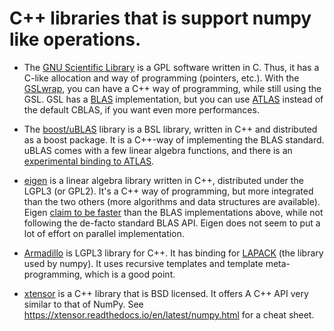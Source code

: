 # C++ libraries that is support numpy like operations.

* The [GNU Scientific Library](http://www.gnu.org/software/gsl/) is a GPL software written in C. Thus, it has a C-like allocation and way of programming (pointers, etc.). With the [GSLwrap](http://gslwrap.sourceforge.net/), you can have a C++ way of programming, while still using the GSL. GSL has a [BLAS](http://en.wikipedia.org/wiki/Basic_Linear_Algebra_Subprograms) implementation, but you can use [ATLAS](http://math-atlas.sourceforge.net/) instead of the default CBLAS, if you want even more performances.

* The [boost/uBLAS](http://www.boost.org/doc/libs/1_49_0/libs/numeric/ublas/doc/index.htm) library is a BSL library, written in C++ and distributed as a boost package. It is a C++-way of implementing the BLAS standard. uBLAS comes with a few linear algebra functions, and there is an [experimental binding to ATLAS](http://www.crystalclearsoftware.com/cgi-bin/boost_wiki/wiki.pl?Linear_Algebra_With_UBLAS).

* [eigen](http://eigen.tuxfamily.org/) is a linear algebra library written in C++, distributed under the LGPL3 (or GPL2). It's a C++ way of programming, but more integrated than the two others (more algorithms and data structures are available). Eigen [claim to be faster](http://eigen.tuxfamily.org/index.php?title=FAQ#How_does_Eigen_compare_to_BLAS.2FLAPACK.3F) than the BLAS implementations above, while not following the de-facto standard BLAS API. Eigen does not seem to put a lot of effort on parallel implementation.

* [Armadillo](http://arma.sourceforge.net/) is LGPL3 library for C++. It has binding for [LAPACK](http://www.netlib.org/lapack/) (the library used by numpy). It uses recursive templates and template meta-programming, which is a good point.

* [xtensor](https://github.com/QuantStack/xtensor) is a C++ library that is BSD licensed. It offers A C++ API very similar to that of NumPy. See https://xtensor.readthedocs.io/en/latest/numpy.html for a cheat sheet.
